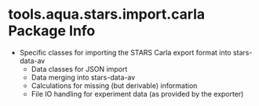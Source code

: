 # tools.aqua.stars.import.carla Package Info

- Specific classes for importing the STARS Carla export format into stars-data-av
  - Data classes for JSON import
  - Data merging into stars-data-av
  - Calculations for missing (but derivable) information
  - File IO handling for experiment data (as provided by the exporter)
